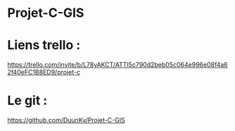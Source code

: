 # Projet-C-GIS
# Liens trello :
https://trello.com/invite/b/L78yAKCT/ATTI5c790d2beb05c064e996e08f4a62f40eFC1B8ED9/projet-c
# Le git :
https://github.com/DuunKy/Projet-C-GIS

